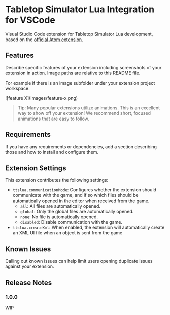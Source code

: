 # Tabletop Simulator Lua Integration for VSCode

Visual Studio Code extension for Tabletop Simulator Lua development, based on the [official Atom extension](https://github.com/Berserk-Games/atom-tabletopsimulator-lua).

## Features

Describe specific features of your extension including screenshots of your extension in action. Image paths are relative to this README file.

For example if there is an image subfolder under your extension project workspace:

\!\[feature X\]\(images/feature-x.png\)

> Tip: Many popular extensions utilize animations. This is an excellent way to show off your extension! We recommend short, focused animations that are easy to follow.

## Requirements

If you have any requirements or dependencies, add a section describing those and how to install and configure them.

## Extension Settings

This extension contributes the following settings:

* `ttslua.communicationMode`: Configures whether the extension should communicate with the game, and if so which files should be automatically opened in the editor when received from the game.
    * `all`: All files are automatically opened.
    * `global`: Only the global files are automatically opened.
    * `none`: No file is automatically opened.
    * `disabled`: Disable communication with the game.
* `ttslua.createXml`: When enabled, the extension will automatically create an XML UI file when an object is sent from the game

## Known Issues

Calling out known issues can help limit users opening duplicate issues against your extension.

## Release Notes

### 1.0.0

WIP

<!-- -----------------------------------------------------------------------------------------------------------

## Working with Markdown

**Note:** You can author your README using Visual Studio Code.  Here are some useful editor keyboard shortcuts:

* Split the editor (`Cmd+\` on macOS or `Ctrl+\` on Windows and Linux)
* Toggle preview (`Shift+CMD+V` on macOS or `Shift+Ctrl+V` on Windows and Linux)
* Press `Ctrl+Space` (Windows, Linux) or `Cmd+Space` (macOS) to see a list of Markdown snippets

### For more information

* [Visual Studio Code's Markdown Support](http://code.visualstudio.com/docs/languages/markdown)
* [Markdown Syntax Reference](https://help.github.com/articles/markdown-basics/)

**Enjoy!** -->
